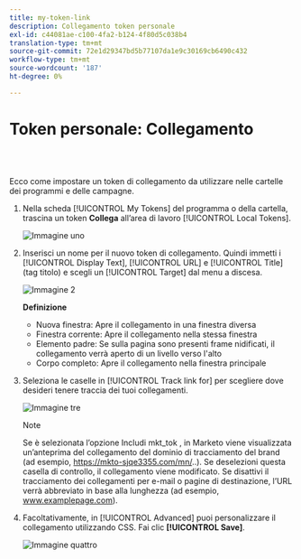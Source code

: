 ```yaml
---
title: my-token-link
description: Collegamento token personale
exl-id: c44081ae-c100-4fa2-b124-4f80d5c038b4
translation-type: tm+mt
source-git-commit: 72e1d29347bd5b77107da1e9c30169cb6490c432
workflow-type: tm+mt
source-wordcount: '187'
ht-degree: 0%

---
```


# Token personale: Collegamento

<br> 

Ecco come impostare un token di collegamento da utilizzare nelle cartelle dei programmi e delle campagne.

1. Nella scheda [!UICONTROL My Tokens] del programma o della cartella, trascina un token **Collega** all’area di lavoro [!UICONTROL Local Tokens].

   ![Immagine uno](/help/sky/assets/my-tokens/my-token-link/my-token-link-1.png)

1. Inserisci un nome per il nuovo token di collegamento. Quindi immetti i [!UICONTROL Display Text], [!UICONTROL URL] e [!UICONTROL Title] (tag titolo) e scegli un [!UICONTROL Target] dal menu a discesa.

   ![Immagine 2](/help/sky/assets/my-tokens/my-token-link/my-token-link-2.png)

   **Definizione**

   * Nuova finestra: Apre il collegamento in una finestra diversa
   * Finestra corrente: Apre il collegamento nella stessa finestra
   * Elemento padre: Se sulla pagina sono presenti frame nidificati, il collegamento verrà aperto di un livello verso l&#39;alto
   * Corpo completo: Apre il collegamento nella finestra principale

1. Seleziona le caselle in [!UICONTROL Track link for] per scegliere dove desideri tenere traccia dei tuoi collegamenti.

   ![Immagine tre](/help/sky/assets/my-tokens/my-token-link/my-token-link-3.png)

   >[!NOTE]
   >
   >Se è selezionata l’opzione Includi mkt_tok , in Marketo viene visualizzata un’anteprima del collegamento del dominio di tracciamento del brand (ad esempio, https://mkto-sjqe3355.com/mn/..). Se deselezioni questa casella di controllo, il collegamento viene modificato. Se disattivi il tracciamento dei collegamenti per e-mail o pagine di destinazione, l’URL verrà abbreviato in base alla lunghezza (ad esempio, www.examplepage.com).

1. Facoltativamente, in [!UICONTROL Advanced] puoi personalizzare il collegamento utilizzando CSS. Fai clic **[!UICONTROL Save]**.

   ![Immagine quattro](/help/sky/assets/my-tokens/my-token-link/my-token-link-4.png)
